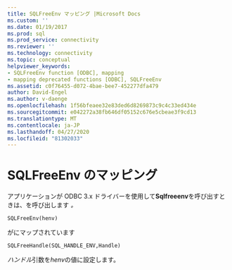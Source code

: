```yaml
---
title: SQLFreeEnv マッピング |Microsoft Docs
ms.custom: ''
ms.date: 01/19/2017
ms.prod: sql
ms.prod_service: connectivity
ms.reviewer: ''
ms.technology: connectivity
ms.topic: conceptual
helpviewer_keywords:
- SQLFreeEnv function [ODBC], mapping
- mapping deprecated functions [ODBC], SQLFreeEnv
ms.assetid: c0f76455-d072-4bae-bee7-452277dfa479
author: David-Engel
ms.author: v-daenge
ms.openlocfilehash: 1f56bfeaee32e83ded6d8269873c9c4c33ed434e
ms.sourcegitcommit: e042272a38fb646df05152c676e5cbeae3f9cd13
ms.translationtype: MT
ms.contentlocale: ja-JP
ms.lasthandoff: 04/27/2020
ms.locfileid: "81302033"
---
```

# <a name="sqlfreeenv-mapping"></a>SQLFreeEnv のマッピング
アプリケーションが ODBC 3.x ドライバーを使用して**Sqlfreeenv**を呼び出すときは、を呼び出します *。*  
  
```  
SQLFreeEnv(henv)   
```  
  
 がにマップされています  
  
```  
SQLFreeHandle(SQL_HANDLE_ENV,Handle)  
```  
  
 *ハンドル*引数を*henv*の値に設定します。
